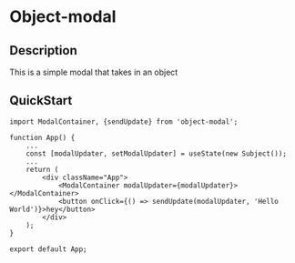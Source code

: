 # Object-modal

## Description
This is a simple modal that takes in an object

## QuickStart
```
import ModalContainer, {sendUpdate} from 'object-modal';

function App() {
    ... 
    const [modalUpdater, setModalUpdater] = useState(new Subject());
    ...
    return (
        <div className="App">
            <ModalContainer modalUpdater={modalUpdater}></ModalContainer>
            <button onClick={() => sendUpdate(modalUpdater, 'Hello World')}>hey</button>
        </div>
    );
}

export default App;
```
